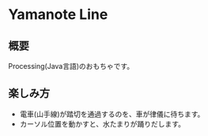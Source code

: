 # Yamanote Line

## 概要
Processing(Java言語)のおもちゃです。

## 楽しみ方
* 電車(山手線)が踏切を通過するのを、車が律儀に待ちます。
* カーソル位置を動かすと、水たまりが踊りだします。
